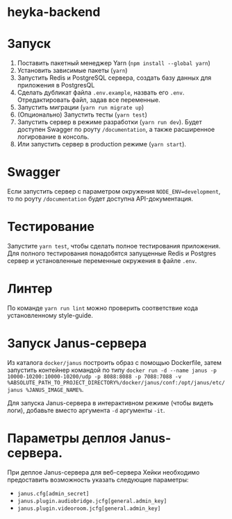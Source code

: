 # heyka-backend

# Запуск

1. Поставить пакетный менеджер Yarn (`npm install --global yarn`)
2. Установить зависимые пакеты (`yarn`)
3. Запустить Redis и PostgreSQL сервера, создать базу данных для приложения в PostgresQL
4. Сделать дубликат файла `.env.example`, назвать его `.env`. Отредактировать файл, задав все переменные.
5. Запустить миграции (`yarn run migrate up`)
6. (Опционально) Запустить тесты (`yarn test`)
7. Запустить сервер в режиме разработки (`yarn run dev`). Будет доступен Swagger по роуту `/documentation`, а также расширенное логирование в консоль.
8. Или запустить сервер в production режиме (`yarn start`).

# Swagger

Если запустить сервер с параметром окружения `NODE_ENV=development`, то по роуту `/documentation` будет доступна API-документация.

# Тестирование

Запустите `yarn test`, чтобы сделать полное тестирования приложения. Для полного тестирования понадобятся запущенные Redis и Postgres сервер и установленные переменные окружения в файле `.env`.

# Линтер

По команде `yarn run lint` можно проверить соответствие кода установленному style-guide.

# Запуск Janus-сервера

Из каталога `docker/janus` построить образ с помощью Dockerfile, затем запустить контейнер командой по типу `docker run -d --name janus -p 10000-10200:10000-10200/udp -p 8088:8088 -p 7088:7088 -v %ABSOLUTE_PATH_TO_PROJECT_DIRECTORY%/docker/janus/conf:/opt/janus/etc/janus %JANUS_IMAGE_NAME%`.

Для запуска Janus-сервера в интерактивном режиме (чтобы видеть логи), добавьте вместо аргумента `-d` аргументы `-it`.

# Параметры деплоя Janus-сервера.

При деплое Janus-сервера для веб-сервера Хейки необходимо предоставить возможность указать следующие параметры:
- `janus.cfg[admin_secret]`
- `janus.plugin.audiobridge.jcfg[general.admin_key]`
- `janus.plugin.videoroom.jcfg[general.admin_key]`